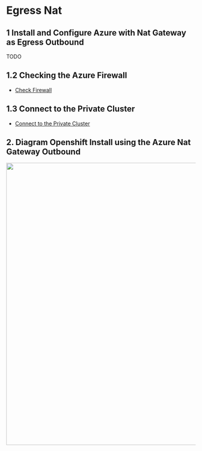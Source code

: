 # Egress Nat

## 1 Install and Configure Azure with Nat Gateway as Egress Outbound

TODO

## 1.2 Checking the Azure Firewall

* [Check Firewall](/docs/check_firewall.md)

## 1.3 Connect to the Private Cluster

* [Connect to the Private Cluster](/docs/connect-private-cluster.md)

## 2. Diagram Openshift Install using the Azure Nat Gateway Outbound

 <img align="center" width="750" src="pics/egress_azure_nat.png">
